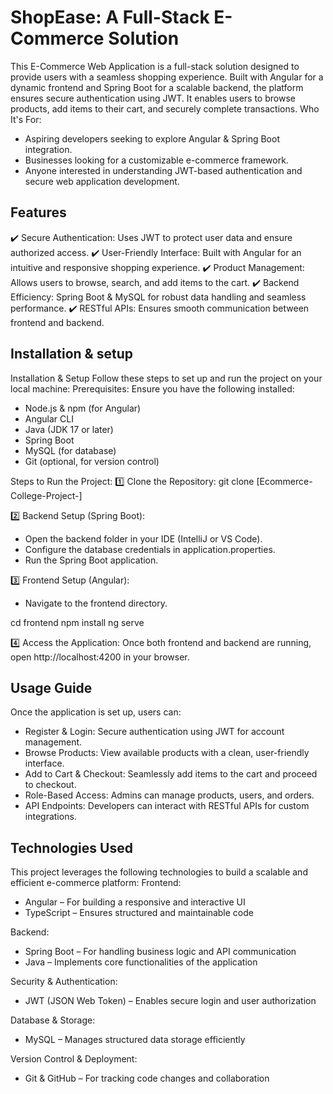 
# ShopEase: A Full-Stack E-Commerce Solution  


This E-Commerce Web Application is a full-stack solution designed to provide users with a seamless shopping experience. Built with Angular for a dynamic frontend and Spring Boot for a scalable backend, the platform ensures secure authentication using JWT. It enables users to browse products, add items to their cart, and securely complete transactions.
Who It's For:
- Aspiring developers seeking to explore Angular & Spring Boot integration.
- Businesses looking for a customizable e-commerce framework.
- Anyone interested in understanding JWT-based authentication and secure web application development.






## Features
✔️ Secure Authentication: Uses JWT to protect user data and ensure authorized access.
✔️ User-Friendly Interface: Built with Angular for an intuitive and responsive shopping experience.
✔️ Product Management: Allows users to browse, search, and add items to the cart.
✔️ Backend Efficiency: Spring Boot & MySQL for robust data handling and seamless performance.
✔️ RESTful APIs: Ensures smooth communication between frontend and backend.


## Installation & setup
Installation & Setup
Follow these steps to set up and run the project on your local machine:
Prerequisites:
Ensure you have the following installed:
- Node.js & npm (for Angular)
- Angular CLI
- Java (JDK 17 or later)
- Spring Boot
- MySQL (for database)
- Git (optional, for version control)

Steps to Run the Project:
1️⃣ Clone the Repository:
git clone [Ecommerce-College-Project-]


2️⃣ Backend Setup (Spring Boot):
- Open the backend folder in your IDE (IntelliJ or VS Code).
- Configure the database credentials in application.properties.
- Run the Spring Boot application.

3️⃣ Frontend Setup (Angular):
- Navigate to the frontend directory.

cd frontend
npm install
ng serve

4️⃣ Access the Application:
Once both frontend and backend are running, open http://localhost:4200 in your browser.





## Usage Guide
Once the application is set up, users can:
- Register & Login: Secure authentication using JWT for account management.
- Browse Products: View available products with a clean, user-friendly interface.
- Add to Cart & Checkout: Seamlessly add items to the cart and proceed to checkout.
- Role-Based Access: Admins can manage products, users, and orders.
- API Endpoints: Developers can interact with RESTful APIs for custom integrations.




## Technologies Used
This project leverages the following technologies to build a scalable and efficient e-commerce platform:
Frontend:
- Angular – For building a responsive and interactive UI
- TypeScript – Ensures structured and maintainable code

Backend:
- Spring Boot – For handling business logic and API communication
- Java – Implements core functionalities of the application

Security & Authentication:
- JWT (JSON Web Token) – Enables secure login and user authorization

Database & Storage:
- MySQL – Manages structured data storage efficiently

Version Control & Deployment:
- Git & GitHub – For tracking code changes and collaboration



